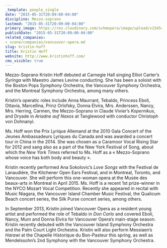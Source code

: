 ```yaml
---
_template: people_single
date: "2015-05-31T20:09:00-04:00"
discipline: Mezzo-soprano
lastmod: "2015-05-31T20:09:00-04:00"
primary_image: https://res.cloudinary.com/schmopera/image/upload/v1545409169/media/webhook-uploads/1433117346047/Hoff.jpg.jpg
publishDate: "2015-05-31T20:09:00-04:00"
related_companies:
- scene/companies/vancouver-opera.md
slug: kristin-hoff
title: Kristin Hoff
website: http://www.kristinhoff.com/
cms_visible: true
---
```


Mezzo-Soprano Kristin Hoff debuted at Carnegie Hall singing Elliot Carter’s *Syringa* with Maestro James Levine conducting. She has been a soloist with the Boston Pops Symphony Orchestra, the Vancouver Symphony Orchestra, and the Montreal Symphony Orchestra, among many others.

Kristin’s operatic roles include Anna Maurrant, Tebaldo, Princess Eboli, Ottavia, Marcellina, Prinz Orlofsky, Donna Elvira, Mrs. Anderssen, Nancy, Mrs. Herring, Carmen, the Mezzo-Soprano in Claude Vivier’s *Kopernikus*, and Dryade in *Ariadne auf Naxos* at Tanglewood with conductor Christoph von Dohnanyì.

Ms. Hoff won the Prix Lyrique Allemand at the 2010 Gala Concert of the Jeunes Ambassadeurs Lyriques du Canada and was awarded a concert tour in China in the 2014. She was chosen as a Caramoor Vocal Rising Star for 2012 and sang also as a part of the New York Festival of Song, about which the *New York Times* referred to Ms. Hoff as a « Mezzo-Soprano whose voice has both body and beauty ».

Kristin recently performed Ana Sokolovic’s *Love Songs* with the Festival de Lanaudière, the Kitchener Open Ears Festival, and in Montreal, Toronto, and Vancouver. She will perform this one-woman opera at the Musée des beaux-arts in Montreal in April 2015.
Ms. Hoff is a recent 1st prize-winner in the NYCO Mozart Vocal Competition. Recently she appeared in recital with Music Niagara, the Vancouver Island Chamber Music Festival, the Qualicum Beach concert series, the Silk Purse concert series, among others. 

In September 2013, Kristin joined Vancouver Opera as a resident young artist and performed the role of Tebaldo in *Don Carlo* and covered Eboli, Nancy, Mum and Donna Elvira for Vancouver Opera’s main-stage season. Kristin recently debuted with the Vancouver Island Symphony Orchestra and the Palm Court Light Orchestra. Kristin will also perform Messiaen’s *Harawi* at the Chapelle Historique du Bon-Pasteur this spring, as well as Mendelssohn’s 2nd Symphony with the Vancouver Symphony Orchestra. 
